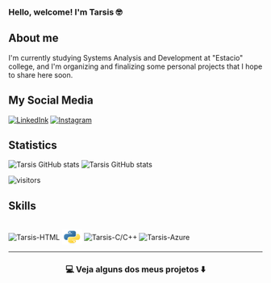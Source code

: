 ### Hello, welcome! I'm Tarsis 🤓

## About me

  I'm currently studying Systems Analysis and Development at "Estacio" college, and I'm organizing and finalizing some personal projects that I hope to share here soon.

## My Social Media

[![LinkedInk](https://img.shields.io/badge/LinkedIn-0077B5?style=for-the-badge&logo=linkedin&logoColor=white)](https://www.linkedin.com/in/t%C3%A1rsis)
[![Instagram](https://img.shields.io/badge/Instagram-E4405F?style=for-the-badge&logo=instagram&logoColor=white)](https://www.instagram.com/ofc_tarsisnascimento)

## Statistics

![Tarsis GitHub stats](https://github-readme-stats.vercel.app/api?username=TarsisDev&show_icons=true&theme=dracula)
![Tarsis GitHub stats](https://github-readme-stats-eight-theta.vercel.app/api/top-langs/?username=TarsisDev&show_icons=true&theme=dracula)

![visitors](https://visitor-badge.laobi.icu/badge?page_id=https://github.com/TarsisDev&show_icons=true&theme=dracula)


## Skills

<div style="display: inline_block"><br>
  <img align="center" alt="Tarsis-HTML" height="30" width="40" src="https://img.shields.io/badge/HTML-239120?style=for-the-badge&logo=html5&logoColor=white">
  <img align="center" alt="Tarsis-Python" height="30" width="40" src="https://raw.githubusercontent.com/devicons/devicon/master/icons/python/python-original.svg">
  <img align="center" alt="Tarsis-C/C++" height="30" width="40" src="https://img.shields.io/badge/C%2B%2B-00599C?style=for-the-badge&logo=c%2B%2B&logoColor=white">
  <img align="center" alt="Tarsis-Azure" height="30" width="40" src="https://img.shields.io/badge/Azure_Functions-0062AD?style=for-the-badge&logo=azure-functions&logoColor=white">
</div>

---
<h3  align="center">💻 Veja alguns dos meus projetos ⬇️ </h3>
